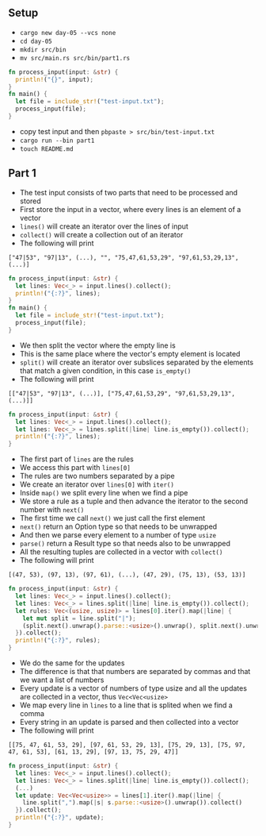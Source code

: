 ## Setup
- `cargo new day-05 --vcs none`
- `cd day-05`
- `mkdir src/bin`
- `mv src/main.rs src/bin/part1.rs`
```rust
fn process_input(input: &str) {
  println!("{}", input);
}
fn main() {
  let file = include_str!("test-input.txt");
  process_input(file);
}
```
- copy test input and then `pbpaste > src/bin/test-input.txt`
- `cargo run --bin part1`
- `touch README.md`

## Part 1
- The test input consists of two parts that need to be processed and stored
- First store the input in a vector, where every lines is an element of a vector
- `lines()` will create an iterator over the lines of input
- `collect()` will create a collection out of an iterator
- The following will print
```
["47|53", "97|13", (...), "", "75,47,61,53,29", "97,61,53,29,13", (...)]
```
```rust
fn process_input(input: &str) {
  let lines: Vec<_> = input.lines().collect();
  println!("{:?}", lines);
}
fn main() {
  let file = include_str!("test-input.txt");
  process_input(file);
}
```
- We then split the vector where the empty line is
- This is the same place where the vector's empty element is located
- `split()` will create an iterator over subslices separated by the elements that match a given condition, in this case `is_empty()`
- The following will print
```
[["47|53", "97|13", (...)], ["75,47,61,53,29", "97,61,53,29,13", (...)]]
```
```rust
fn process_input(input: &str) {
  let lines: Vec<_> = input.lines().collect();
  let lines: Vec<_> = lines.split(|line| line.is_empty()).collect();
  println!("{:?}", lines);
}
```
- The first part of `lines` are the rules
- We access this part with `lines[0]`
- The rules are two numbers separated by a pipe
- We create an iterator over `lines[0]` with `iter()`
- Inside `map()` we split every line when we find a pipe
- We store a rule as a tuple and then advance the iterator to the second number with `next()`
- The first time we call `next()` we just call the first element
- `next()` return an Option type so that needs to be unwrapped
- And then we parse every element to a number of type `usize`
- `parse()` return a Result type so that needs also to be unwrapped
- All the resulting tuples are collected in a vector with `collect()`
- The following will print
```
[(47, 53), (97, 13), (97, 61), (...), (47, 29), (75, 13), (53, 13)]
```
```rust
fn process_input(input: &str) {
  let lines: Vec<_> = input.lines().collect();
  let lines: Vec<_> = lines.split(|line| line.is_empty()).collect();
  let rules: Vec<(usize, usize)> = lines[0].iter().map(|line| {
    let mut split = line.split("|");
    (split.next().unwrap().parse::<usize>().unwrap(), split.next().unwrap().parse::<usize>().unwrap())
  }).collect();
  println!("{:?}", rules);
}
```
- We do the same for the updates
- The difference is that that numbers are separated by commas and that we want a list of numbers
- Every update is a vector of numbers of type usize and all the updates are collected in a vector, thus `Vec<Vec<usize>`
- We map every line in `lines` to a line that is splited when we find a comma
- Every string in an update is parsed and then collected into a vector
- The following will print
```
[[75, 47, 61, 53, 29], [97, 61, 53, 29, 13], [75, 29, 13], [75, 97, 47, 61, 53], [61, 13, 29], [97, 13, 75, 29, 47]]
```
```rust
fn process_input(input: &str) {
  let lines: Vec<_> = input.lines().collect();
  let lines: Vec<_> = lines.split(|line| line.is_empty()).collect();
  (...)
  let update: Vec<Vec<usize>> = lines[1].iter().map(|line| {
    line.split(",").map(|s| s.parse::<usize>().unwrap()).collect()
  }).collect();
  println!("{:?}", update);
}
```
